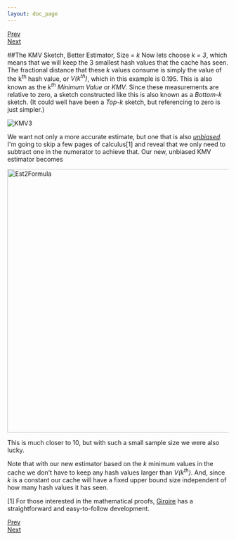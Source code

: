 ```yaml
---
layout: doc_page
---
```

[Prev](KMVfirstEst.html)<br>
[Next](KMVrejection.html)

##The KMV Sketch, Better Estimator, Size = <i>k</i>
Now lets choose <i>k = 3</i>, which means that we will keep the 3 smallest hash values that the cache has seen.  The fractional distance that these <i>k</i> values consume is simply the value of the k<sup>th</sup> hash value, or <i>V(k<sup>th</sup>)</i>, which in this example is 0.195. This is also known as the <i>k<sup>th</sup> Minimum Value</i> or <i>KMV</i>.  Since these measurements are relative to zero, a sketch constructed like this is also known as a <i>Bottom-k</i> sketch.  (It could well have been a <i>Top-k</i> sketch, but referencing to zero is just simpler.)

<img class="doc-img-full" src="{{site.docs_img_dir}}KMV3.png" alt="KMV3" />

We want not only a more accurate estimate, but one that is also <u><i>unbiased</i></u>.  I'm going to skip a few pages of calculus[1] and reveal that we only need to subtract one in the numerator to achieve that.  Our new, unbiased KMV estimator becomes

<img src="{{site.docs_img_dir}}Est2Formula.png" alt="Est2Formula" width="600" />

This is much closer to 10, but with such a small sample size we were also lucky. 

Note that with our new estimator based on the <i>k</i> minimum values in the cache we don't have to keep any hash values larger than <i>V(k<sup>th</sup>)</i>.  And, since <i>k</i> is a constant our cache will have a fixed upper bound size independent of how many hash values it has seen.

[1] For those interested in the mathematical proofs, 
<a href="http://www-sop.inria.fr/members/Frederic.Giroire/publis/Gi05.pdf">Giroire</a>
has a straightforward and easy-to-follow development.

[Prev](KMVfirstEst.html)<br>
[Next](KMVrejection.html)

